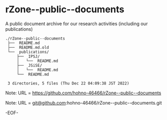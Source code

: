 # rZone--public--documents

A public document archive for our research activities (including our publications)

    ./rZone--public--documents
     ├──  README.md
     ├──  README.md.old
     └──  publications/
         ├──  IPSJ/
         │   └──  README.md
         ├──  JSiSE/
         │   └──  README.md
         └──  README.md
     
     3 directories, 5 files (Thu Dec 22 04:09:38 JST 2022)


Note: URL = https://github.com/hohno-46466/rZone--public--documents

Note: URL = git@github.com:hohno-46466/rZone--public--documents.git

-EOF-
